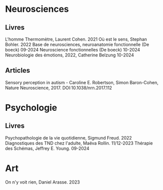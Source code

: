 # Neurosciences
## Livres
L'homme Thermomètre, Laurent Cohen. 2021
Où est le sens, Stephan Bohler. 2022
Base de neurosciences, neuroanatomie fonctionnelle (De boeck) 09-2024
Neuroscience fonctionnelles (De boeck) 10-2024
Neurobiologie des émotions, 2022, Catherine Belzung 10-2024
## Articles
Sensory perception in autism - Caroline E. Robertson, Simon Baron-Cohen, Nature Neuroscience, 2017. DOI:10.1038/nrn.2017.112 
# Psychologie

## Livres
Psychopathologie de la vie quotidienne, Sigmund Freud. 2022
Diagnostiques des TND chez l'adulte, Maëva Rollin. 11/12-2023
Thérapie des Schémas, Jeffrey E. Young. 09-2024

# Art

On n'y voit rien, Daniel Arasse. 2023